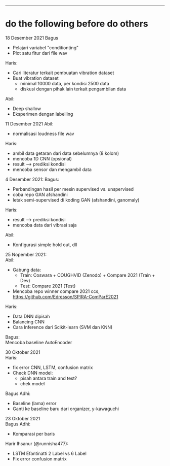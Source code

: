 ---
# do the following before do others
18 Desember 2021
Bagus
- Pelajari variabel "conditionting"
- Plot satu fitur dari file wav

Haris:  
- Cari literatur terkait pembuatan vibration dataset
- Buat vibration dataset
    - minimal 10000 data, per kondisi 2500 data
    - diskusi dengan pihak lain terkait pengambilan data

Abil: 
- Deep shallow
- Eksperimen dengan labelling

11 Desember 2021
Abil:
- normalisasi loudness file wav

Haris:
- ambil data getaran dari data sebelumnya (8 kolom)
- mencoba 1D CNN (opsional)
- result --> prediksi kondisi
- mencoba sensor dan mengambil data

4 Desember 2021:
Bagus:  
- Perbandingan hasil per mesin supervised vs. unspervised
- coba repo GAN afshandini
- letak semi-supervised di koding GAN (afshandini, ganomaly)

Haris:
- result --> prediksi kondisi
- mencoba data dari vibrasi saja

Abil: 
- Konfigurasi simple hold out, dll

25 Nopember 2021:  
Abil:  
- Gabung data: 
    - Train: Coswara + COUGHVID (Zenodo) + Compare 2021 (Train + Dev)
    - Test: Compare 2021 (Test)
- Mencoba repo winner compare 2021 ccs, https://github.com/Edresson/SPIRA-ComParE2021 

Haris:  
- Data DNN dipisah  
- Balancing CNN  
- Cara Inference dari Scikit-learn (SVM dan KNN)  

Bagus:  
Mencoba baseline AutoEncoder  


30 Oktober 2021  
Haris:
- fix error CNN, LSTM, confusion matrix
- Check DNN model:
    - pisah antara train and test?
    - chek model
 
Bagus Adhi:
- Baseline (lama) error 
- Ganti ke baseline baru dari organizer, y-kawaguchi

23 Oktober 2021  
Bagus Adhi:
- Komparasi per baris

Harir Ihsanur (@runnisha477):
- LSTM Efantinatti 2 Label vs 6 Label
- Fix error confusion matrix
